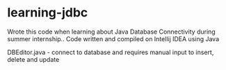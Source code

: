 # learning-jdbc
Wrote this code when learning about Java Database Connectivity during summer internship..
Code written and compiled on Intellij IDEA using Java

DBEditor.java - connect to database and requires manual input to insert, delete and update

